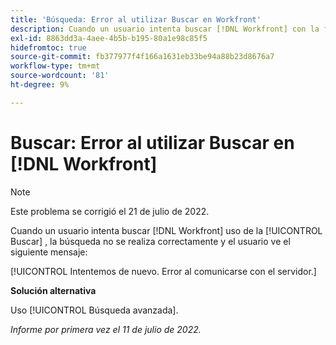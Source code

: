 ```yaml
---
title: 'Búsqueda: Error al utilizar Buscar en Workfront'
description: Cuando un usuario intenta buscar [!DNL Workfront] con la funcionalidad básica de búsqueda, la búsqueda no se realiza correctamente y el usuario ve un mensaje de error.
exl-id: 8863dd3a-4aee-4b5b-b195-80a1e98c85f5
hidefromtoc: true
source-git-commit: fb377977f4f166a1631eb33be94a88b23d8676a7
workflow-type: tm+mt
source-wordcount: '81'
ht-degree: 9%

---
```


# Buscar: Error al utilizar Buscar en [!DNL Workfront]

>[!NOTE]
>
>Este problema se corrigió el 21 de julio de 2022.

Cuando un usuario intenta buscar [!DNL Workfront] uso de la [!UICONTROL Buscar] , la búsqueda no se realiza correctamente y el usuario ve el siguiente mensaje:

[!UICONTROL Intentemos de nuevo. Error al comunicarse con el servidor.]

**Solución alternativa**

Uso [!UICONTROL Búsqueda avanzada].

_Informe por primera vez el 11 de julio de 2022._
